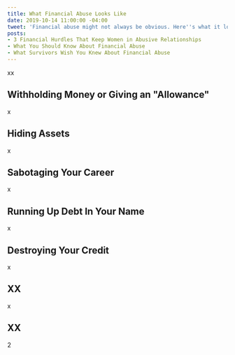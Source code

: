 ```yaml
---
title: What Financial Abuse Looks Like
date: 2019-10-14 11:00:00 -04:00
tweet: 'Financial abuse might not always be obvious. Here''s what it looks like: '
posts:
- 3 Financial Hurdles That Keep Women in Abusive Relationships
- What You Should Know About Financial Abuse
- What Survivors Wish You Knew About Financial Abuse
---
```


xx

## Withholding Money or Giving an "Allowance"

x

## Hiding Assets

x

## Sabotaging Your Career

x

## Running Up Debt In Your Name

x

## Destroying Your Credit

x
## XX

x

## XX

2
